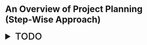 # An Overview of Project Planning (Step-Wise Approach)

<details>
<summary style="font-size: 30px; font-weight: 500; cursor: pointer;"> 
TODO
</summary>



</details>